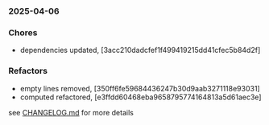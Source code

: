 ### 2025-04-06

### Chores
+ dependencies updated, [3acc210dadcfef1f499419215dd41cfec5b84d2f]

### Refactors
+ empty lines removed, [350ff6fe59684436247b30d9aab3271118e93031]
+ computed refactored, [e3ffdd60468eba9658795774164813a5d61aec3e]

see <a href='https://github.com/mrjackwills/belugasnooze_vue/blob/main/CHANGELOG.md'>CHANGELOG.md</a> for more details
